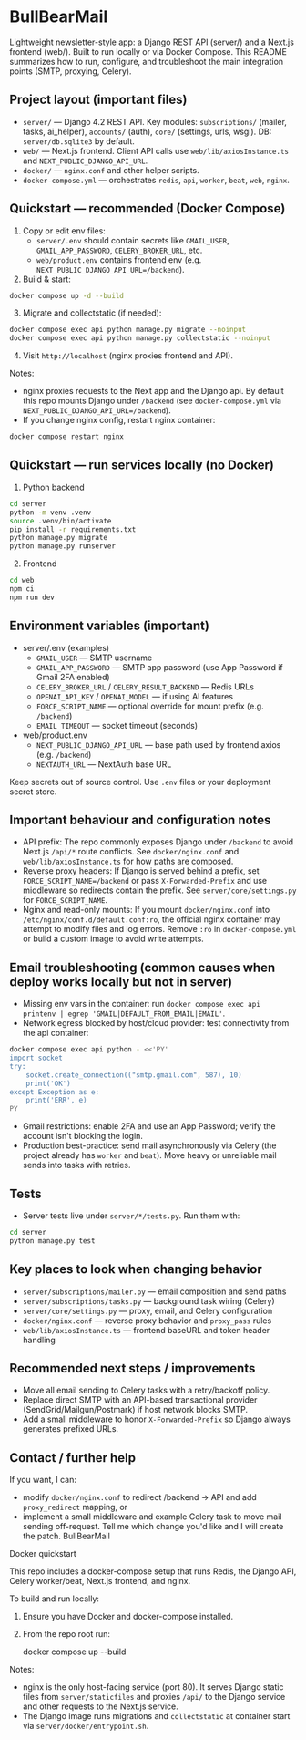 # BullBearMail

Lightweight newsletter-style app: a Django REST API (server/) and a Next.js frontend (web/). Built to run locally or via Docker Compose. This README summarizes how to run, configure, and troubleshoot the main integration points (SMTP, proxying, Celery).

## Project layout (important files)
- `server/` — Django 4.2 REST API. Key modules: `subscriptions/` (mailer, tasks, ai_helper), `accounts/` (auth), `core/` (settings, urls, wsgi). DB: `server/db.sqlite3` by default.
- `web/` — Next.js frontend. Client API calls use `web/lib/axiosInstance.ts` and `NEXT_PUBLIC_DJANGO_API_URL`.
- `docker/` — `nginx.conf` and other helper scripts.
- `docker-compose.yml` — orchestrates `redis`, `api`, `worker`, `beat`, `web`, `nginx`.

## Quickstart — recommended (Docker Compose)
1. Copy or edit env files:
   - `server/.env` should contain secrets like `GMAIL_USER`, `GMAIL_APP_PASSWORD`, `CELERY_BROKER_URL`, etc.
   - `web/product.env` contains frontend env (e.g. `NEXT_PUBLIC_DJANGO_API_URL=/backend`).
2. Build & start:
```bash
docker compose up -d --build
```
3. Migrate and collectstatic (if needed):
```bash
docker compose exec api python manage.py migrate --noinput
docker compose exec api python manage.py collectstatic --noinput
```
4. Visit `http://localhost` (nginx proxies frontend and API).

Notes:
- nginx proxies requests to the Next app and the Django api. By default this repo mounts Django under `/backend` (see `docker-compose.yml` via `NEXT_PUBLIC_DJANGO_API_URL=/backend`).
- If you change nginx config, restart nginx container:
```bash
docker compose restart nginx
```

## Quickstart — run services locally (no Docker)
1. Python backend
```bash
cd server
python -m venv .venv
source .venv/bin/activate
pip install -r requirements.txt
python manage.py migrate
python manage.py runserver
```
2. Frontend
```bash
cd web
npm ci
npm run dev
```

## Environment variables (important)
- server/.env (examples)
  - `GMAIL_USER` — SMTP username
  - `GMAIL_APP_PASSWORD` — SMTP app password (use App Password if Gmail 2FA enabled)
  - `CELERY_BROKER_URL` / `CELERY_RESULT_BACKEND` — Redis URLs
  - `OPENAI_API_KEY` / `OPENAI_MODEL` — if using AI features
  - `FORCE_SCRIPT_NAME` — optional override for mount prefix (e.g. `/backend`)
  - `EMAIL_TIMEOUT` — socket timeout (seconds)
- web/product.env
  - `NEXT_PUBLIC_DJANGO_API_URL` — base path used by frontend axios (e.g. `/backend`)
  - `NEXTAUTH_URL` — NextAuth base URL

Keep secrets out of source control. Use `.env` files or your deployment secret store.

## Important behaviour and configuration notes
- API prefix: The repo commonly exposes Django under `/backend` to avoid Next.js `/api/*` route conflicts. See `docker/nginx.conf` and `web/lib/axiosInstance.ts` for how paths are composed.
- Reverse proxy headers: If Django is served behind a prefix, set `FORCE_SCRIPT_NAME=/backend` or pass `X-Forwarded-Prefix` and use middleware so redirects contain the prefix. See `server/core/settings.py` for `FORCE_SCRIPT_NAME`.
- Nginx and read-only mounts: If you mount `docker/nginx.conf` into `/etc/nginx/conf.d/default.conf:ro`, the official nginx container may attempt to modify files and log errors. Remove `:ro` in `docker-compose.yml` or build a custom image to avoid write attempts.

## Email troubleshooting (common causes when deploy works locally but not in server)
- Missing env vars in the container: run `docker compose exec api printenv | egrep 'GMAIL|DEFAULT_FROM_EMAIL|EMAIL'`.
- Network egress blocked by host/cloud provider: test connectivity from the api container:
```bash
docker compose exec api python - <<'PY'
import socket
try:
    socket.create_connection(("smtp.gmail.com", 587), 10)
    print('OK')
except Exception as e:
    print('ERR', e)
PY
```
- Gmail restrictions: enable 2FA and use an App Password; verify the account isn't blocking the login.
- Production best-practice: send mail asynchronously via Celery (the project already has `worker` and `beat`). Move heavy or unreliable mail sends into tasks with retries.

## Tests
- Server tests live under `server/*/tests.py`. Run them with:
```bash
cd server
python manage.py test
```

## Key places to look when changing behavior
- `server/subscriptions/mailer.py` — email composition and send paths
- `server/subscriptions/tasks.py` — background task wiring (Celery)
- `server/core/settings.py` — proxy, email, and Celery configuration
- `docker/nginx.conf` — reverse proxy behavior and `proxy_pass` rules
- `web/lib/axiosInstance.ts` — frontend baseURL and token header handling

## Recommended next steps / improvements
- Move all email sending to Celery tasks with a retry/backoff policy.
- Replace direct SMTP with an API-based transactional provider (SendGrid/Mailgun/Postmark) if host network blocks SMTP.
- Add a small middleware to honor `X-Forwarded-Prefix` so Django always generates prefixed URLs.

## Contact / further help
If you want, I can:
- modify `docker/nginx.conf` to redirect /backend → API and add `proxy_redirect` mapping, or
- implement a small middleware and example Celery task to move mail sending off-request.
Tell me which change you'd like and I will create the patch.
BullBearMail

Docker quickstart

This repo includes a docker-compose setup that runs Redis, the Django API, Celery worker/beat, Next.js frontend, and nginx.

To build and run locally:

1. Ensure you have Docker and docker-compose installed.
2. From the repo root run:

	docker compose up --build

Notes:
- nginx is the only host-facing service (port 80). It serves Django static files from `server/staticfiles` and proxies `/api/` to the Django service and other requests to the Next.js service.
- The Django image runs migrations and `collectstatic` at container start via `server/docker/entrypoint.sh`.
